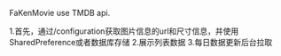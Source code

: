FaKenMovie use TMDB api.

1.首先，通过/configuration获取图片信息的url和尺寸信息，并使用SharedPreference或者数据库存储
2.展示列表数据
3.每日数据更新后台拉取